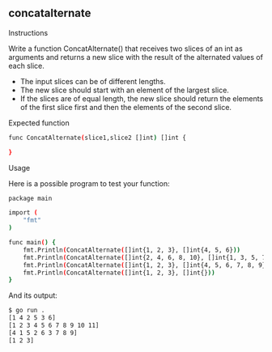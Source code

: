 ## concatalternate
Instructions

Write a function ConcatAlternate() that receives two slices of an int as arguments and returns a new slice with the result of the alternated values of each slice.

- The input slices can be of different lengths.
-  The new slice should start with an element of the largest slice.
-  If the slices are of equal length, the new slice should return the elements of the first slice first and then the elements of the second slice.

Expected function
```bash
func ConcatAlternate(slice1,slice2 []int) []int {

}
```
Usage

Here is a possible program to test your function:
```bash
package main

import (
	"fmt"
)

func main() {
	fmt.Println(ConcatAlternate([]int{1, 2, 3}, []int{4, 5, 6}))
	fmt.Println(ConcatAlternate([]int{2, 4, 6, 8, 10}, []int{1, 3, 5, 7, 9, 11}))
	fmt.Println(ConcatAlternate([]int{1, 2, 3}, []int{4, 5, 6, 7, 8, 9}))
	fmt.Println(ConcatAlternate([]int{1, 2, 3}, []int{}))
}
```
And its output:
```bash
$ go run .
[1 4 2 5 3 6]
[1 2 3 4 5 6 7 8 9 10 11]
[4 1 5 2 6 3 7 8 9]
[1 2 3]
```